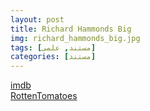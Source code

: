 ```yaml
---
layout: post
title: Richard Hammonds Big
img: richard_hammonds_big.jpg
tags: [مستند, علمی]
categories: [مستند]
---
```


[imdb](https://www.imdb.com/title/tt10271544)  
[RottenTomatoes](https://www.rottentomatoes.com/tv/richard_hammonds_big)